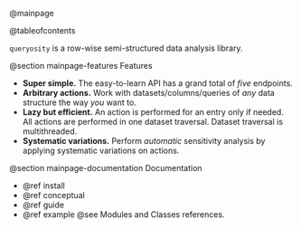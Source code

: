 @mainpage




@tableofcontents

`queryosity` is a row-wise semi-structured data analysis library.

<!-- --------------------------------------------------------------------------------------------------------------- -->

@section mainpage-features Features

- **Super simple.** The easy-to-learn API has a grand total of *five* endpoints.
- **Arbitrary actions.** Work with datasets/columns/queries of *any* data structure the way *you* want to.
- **Lazy but efficient.** An action is performed for an entry only if needed. All actions are performed in one dataset traversal. Dataset traversal is multithreaded.
- **Systematic variations.** Perform *automatic* sensitivity analysis by applying systematic variations on actions.

@section mainpage-documentation Documentation

- @ref install
- @ref conceptual
- @ref guide
- @ref example
@see Modules and Classes references.

<!-- --------------------------------------------------------------------------------------------------------------- -->